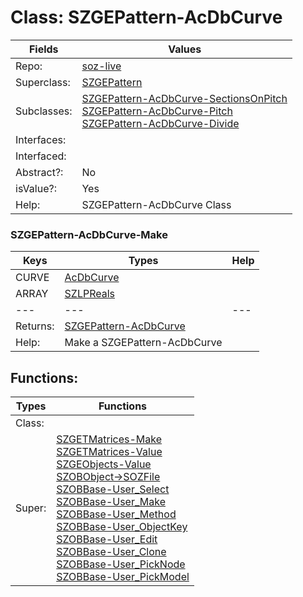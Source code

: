 
# Class:	SZGEPattern-AcDbCurve

| Fields | Values |
| --------- | --------- |
| Repo: | [soz-live](/repos/soz-live.html) |
| Superclass: | [SZGEPattern](SZGEPattern.html) |
| Subclasses: | [SZGEPattern-AcDbCurve-SectionsOnPitch](SZGEPattern-AcDbCurve-SectionsOnPitch.html) <br> [SZGEPattern-AcDbCurve-Pitch](SZGEPattern-AcDbCurve-Pitch.html) <br> [SZGEPattern-AcDbCurve-Divide](SZGEPattern-AcDbCurve-Divide.html) |
| Interfaces: |  |
| Interfaced: |  |
| Abstract?: | No |
| isValue?: | Yes |
| Help: | SZGEPattern-AcDbCurve Class |

### SZGEPattern-AcDbCurve-Make

| Keys | Types | Help |
| --------- | --------- | --------- |
| CURVE | [AcDbCurve](AcDbCurve.html) |  |
| ARRAY | [SZLPReals](SZLPReals.html) |  |
| --- | --- | --- |
| Returns: | [SZGEPattern-AcDbCurve](SZGEPattern-AcDbCurve.html) |
| Help: | Make a SZGEPattern-AcDbCurve |


## Functions:

| Types | Functions |
| --------- | --------- |
| Class: |  |
| Super: | [SZGETMatrices-Make](SZGETMatrices.html) <br> [SZGETMatrices-Value](SZGETMatrices.html) <br> [SZGEObjects-Value](SZGEObjects.html) <br> [SZOBObject->SOZFile](SZOBObject.html) <br> [SZOBBase-User_Select](SZOBBase.html) <br> [SZOBBase-User_Make](SZOBBase.html) <br> [SZOBBase-User_Method](SZOBBase.html) <br> [SZOBBase-User_ObjectKey](SZOBBase.html) <br> [SZOBBase-User_Edit](SZOBBase.html) <br> [SZOBBase-User_Clone](SZOBBase.html) <br> [SZOBBase-User_PickNode](SZOBBase.html) <br> [SZOBBase-User_PickModel](SZOBBase.html) |


